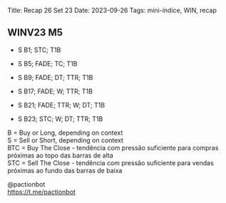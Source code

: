 Title: Recap 26 Set 23
Date: 2023-09-26
Tags: mini-índice, WIN, recap

## WINV23 M5

* S B1; STC; T1B

* S B5; FADE; TC; T1B  

* S B9; FADE; DT; TTR; T1B  

* S B17; FADE; W; TTR; T1B  

* S B21; FADE; TTR; W; DT; T1B  

* S B23; STC; W; DT; TTR; T1B  




B = Buy or Long, depending on context  
S = Sell or Short, depending on context  
BTC = Buy The Close - tendência com pressão suficiente para compras próximas ao topo das barras de alta  
STC = Sell The Close - tendência com pressão suficiente para vendas próximas ao fundo das barras de baixa  

@pactionbot  
https://t.me/pactionbot  

